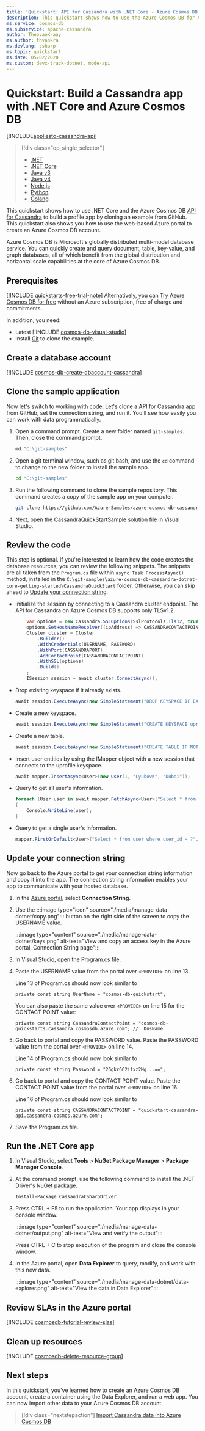 ```yaml
---
title: 'Quickstart: API for Cassandra with .NET Core - Azure Cosmos DB'
description: This quickstart shows how to use the Azure Cosmos DB for Apache Cassandra to create a profile application with the Azure portal and .NET Core
ms.service: cosmos-db
ms.subservice: apache-cassandra
author: TheovanKraay
ms.author: thvankra
ms.devlang: csharp
ms.topic: quickstart
ms.date: 05/02/2020
ms.custom: devx-track-dotnet, mode-api
---
```


# Quickstart: Build a Cassandra app with .NET Core and Azure Cosmos DB
[!INCLUDE[appliesto-cassandra-api](../includes/appliesto-cassandra-api.md)]

> [!div class="op_single_selector"]
> * [.NET](manage-data-dotnet.md)
> * [.NET Core](manage-data-dotnet-core.md)
> * [Java v3](manage-data-java.md)
> * [Java v4](manage-data-java-v4-sdk.md)
> * [Node.js](manage-data-nodejs.md)
> * [Python](manage-data-python.md)
> * [Golang](manage-data-go.md)
>  

This quickstart shows how to use .NET Core and the Azure Cosmos DB [API for Cassandra](cassandra-introduction.md) to build a profile app by cloning an example from GitHub. This quickstart also shows you how to use the web-based Azure portal to create an Azure Cosmos DB account.

Azure Cosmos DB is Microsoft's globally distributed multi-model database service. You can quickly create and query document, table, key-value, and graph databases, all of which benefit from the global distribution and horizontal scale capabilities at the core of Azure Cosmos DB. 

## Prerequisites

[!INCLUDE [quickstarts-free-trial-note](../../../includes/quickstarts-free-trial-note.md)] Alternatively, you can [Try Azure Cosmos DB for free](../try-free.md) without an Azure subscription, free of charge and commitments.

In addition, you need: 
* Latest [!INCLUDE [cosmos-db-visual-studio](../includes/cosmos-db-visual-studio.md)]
* Install [Git](https://www.git-scm.com/) to clone the example.

## Create a database account

[!INCLUDE [cosmos-db-create-dbaccount-cassandra](../includes/cosmos-db-create-dbaccount-cassandra.md)]


## Clone the sample application

Now let's switch to working with code. Let's clone a API for Cassandra app from GitHub, set the connection string, and run it. You'll see how easily you can work with data programmatically. 

1. Open a command prompt. Create a new folder named `git-samples`. Then, close the command prompt.

    ```bash
    md "C:\git-samples"
    ```

2. Open a git terminal window, such as git bash, and use the `cd` command to change to the new folder to install the sample app.

    ```bash
    cd "C:\git-samples"
    ```

3. Run the following command to clone the sample repository. This command creates a copy of the sample app on your computer.

    ```bash
    git clone https://github.com/Azure-Samples/azure-cosmos-db-cassandra-dotnet-core-getting-started.git
    ```

4. Next, open the CassandraQuickStartSample solution file in Visual Studio. 

## Review the code

This step is optional. If you're interested to learn how the code creates the database resources, you can review the following snippets. The snippets are all taken from the `Program.cs` file within `async Task ProcessAsync()` method, installed in the `C:\git-samples\azure-cosmos-db-cassandra-dotnet-core-getting-started\CassandraQuickStart` folder. Otherwise, you can skip ahead to [Update your connection string](#update-your-connection-string).

* Initialize the session by connecting to a Cassandra cluster endpoint. The API for Cassandra on Azure Cosmos DB supports only TLSv1.2. 

  ```csharp
      var options = new Cassandra.SSLOptions(SslProtocols.Tls12, true, ValidateServerCertificate);
      options.SetHostNameResolver((ipAddress) => CASSANDRACONTACTPOINT);
      Cluster cluster = Cluster
          .Builder()
          .WithCredentials(USERNAME, PASSWORD)
          .WithPort(CASSANDRAPORT)
          .AddContactPoint(CASSANDRACONTACTPOINT)
          .WithSSL(options)
          .Build()
      ;
      ISession session = await cluster.ConnectAsync();
   ```

* Drop existing keyspace if it already exists.

    ```csharp
    await session.ExecuteAsync(new SimpleStatement("DROP KEYSPACE IF EXISTS uprofile")); 
    ```

* Create a new keyspace.

    ```csharp
    await session.ExecuteAsync(new SimpleStatement("CREATE KEYSPACE uprofile WITH REPLICATION = { 'class' : 'NetworkTopologyStrategy', 'datacenter1' : 1 };"));
    ```

* Create a new table.

  ```csharp
  await session.ExecuteAsync(new SimpleStatement("CREATE TABLE IF NOT EXISTS uprofile.user (user_id int PRIMARY KEY, user_name text, user_bcity text)"));
  ```

* Insert user entities by using the IMapper object with a new session that connects to the uprofile keyspace.

  ```csharp
  await mapper.InsertAsync<User>(new User(1, "LyubovK", "Dubai"));
  ```

* Query to get all user's information.

  ```csharp
  foreach (User user in await mapper.FetchAsync<User>("Select * from user"))
  {
      Console.WriteLine(user);
  }
  ```

* Query to get a single user's information.

  ```csharp
  mapper.FirstOrDefault<User>("Select * from user where user_id = ?", 3);
  ```

## Update your connection string

Now go back to the Azure portal to get your connection string information and copy it into the app. The connection string information enables your app to communicate with your hosted database.

1. In the [Azure portal](https://portal.azure.com/), select **Connection String**.

1. Use the :::image type="icon" source="./media/manage-data-dotnet/copy.png"::: button on the right side of the screen to copy the USERNAME value.

   :::image type="content" source="./media/manage-data-dotnet/keys.png" alt-text="View and copy an access key in the Azure portal, Connection String page":::

1. In Visual Studio, open the Program.cs file. 

1. Paste the USERNAME value from the portal over `<PROVIDE>` on line 13.

    Line 13 of Program.cs should now look similar to 

    `private const string UserName = "cosmos-db-quickstart";`

    You can also paste the same value over `<PROVIDE>` on line 15 for the CONTACT POINT value:

    `private const string CassandraContactPoint = "cosmos-db-quickstarts.cassandra.cosmosdb.azure.com"; //  DnsName`

1. Go back to portal and copy the PASSWORD value. Paste the PASSWORD value from the portal over `<PROVIDE>` on line 14.

    Line 14 of Program.cs should now look similar to 

    `private const string Password = "2Ggkr662ifxz2Mg...==";`

1. Go back to portal and copy the CONTACT POINT value. Paste the CONTACT POINT value from the portal over `<PROVIDE>` on line 16.

    Line 16 of Program.cs should now look similar to 

    `private const string CASSANDRACONTACTPOINT = "quickstart-cassandra-api.cassandra.cosmos.azure.com";`

1. Save the Program.cs file.
    
## Run the .NET Core app

1. In Visual Studio, select **Tools** > **NuGet Package Manager** > **Package Manager Console**.

2. At the command prompt, use the following command to install the .NET Driver's NuGet package. 

    ```cmd
    Install-Package CassandraCSharpDriver
    ```
3. Press CTRL + F5 to run the application. Your app displays in your console window. 

    :::image type="content" source="./media/manage-data-dotnet/output.png" alt-text="View and verify the output":::

    Press CTRL + C to stop execution of the program and close the console window. 
    
4. In the Azure portal, open **Data Explorer** to query, modify, and work with this new data.

    :::image type="content" source="./media/manage-data-dotnet/data-explorer.png" alt-text="View the data in Data Explorer":::

## Review SLAs in the Azure portal

[!INCLUDE [cosmosdb-tutorial-review-slas](../includes/cosmos-db-tutorial-review-slas.md)]

## Clean up resources

[!INCLUDE [cosmosdb-delete-resource-group](../includes/cosmos-db-delete-resource-group.md)]

## Next steps

In this quickstart, you've learned how to create an Azure Cosmos DB account, create a container using the Data Explorer, and run a web app. You can now import other data to your Azure Cosmos DB account.

> [!div class="nextstepaction"]
> [Import Cassandra data into Azure Cosmos DB](migrate-data.md)
